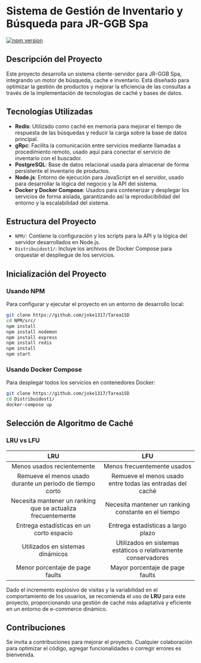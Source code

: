 # Sistema de Gestión de Inventario y Búsqueda para JR-GGB Spa
[![npm version](https://img.shields.io/npm/v/admin-lte/latest.svg)](https://www.npmjs.com/package/admin-lte)

## Descripción del Proyecto

Este proyecto desarrolla un sistema cliente-servidor para JR-GGB Spa, integrando un motor de búsqueda, cache e inventario. Está diseñado para optimizar la gestión de productos y mejorar la eficiencia de las consultas a través de la implementación de tecnologías de caché y bases de datos.

## Tecnologías Utilizadas

- **Redis**: Utilizado como caché en memoria para mejorar el tiempo de respuesta de las búsquedas y reducir la carga sobre la base de datos principal.
- **gRpc**: Facilita la comunicación entre servicios mediante llamadas a procedimiento remoto, usado aquí para conectar el servicio de inventario con el buscador.
- **PostgreSQL**: Base de datos relacional usada para almacenar de forma persistente el inventario de productos.
- **Node.js**: Entorno de ejecución para JavaScript en el servidor, usado para desarrollar la lógica del negocio y la API del sistema.
- **Docker y Docker Compose**: Usados para contenerizar y desplegar los servicios de forma aislada, garantizando así la reproducibilidad del entorno y la escalabilidad del sistema.

## Estructura del Proyecto

- `NPM/`: Contiene la configuración y los scripts para la API y la lógica del servidor desarrollados en Node.js.
- `Distribuidost1/`: Incluye los archivos de Docker Compose para orquestar el despliegue de los servicios.

## Inicialización del Proyecto

### Usando NPM

Para configurar y ejecutar el proyecto en un entorno de desarrollo local:

```bash
git clone https://github.com/joke1317/Tarea1SD
cd NPM/src/
npm install
npm install nodemon
npm install express
npm install redis
npm install
npm start
```

### Usando Docker Compose

Para desplegar todos los servicios en contenedores Docker:

```bash
git clone https://github.com/joke1317/Tarea1SD
cd Distribuidost1/
docker-compose up
```

## Selección de Algoritmo de Caché

### LRU vs LFU

| LRU | LFU
| :------: | :------:
Menos usados recientemente  | Menos frecuentemente usados 
Remueve el menos usado durante un periodo de tiempo corto  | Remueve el menos usado entre todas las entradas del caché
Necesita mantener un ranking que se actualiza frecuentemente  | Necesita mantener un ranking constante en el tiempo
Entrega estadísticas en un corto espacio  | Entrega estadísticas a largo plazo
Utilizados en sistemas dinámicos  | Utilizados en sistemas estáticos o relativamente conservadores
Menor porcentaje de page faults  | Mayor porcentaje de page faults

Dado el incremento explosivo de visitas y la variabilidad en el comportamiento de los usuarios, se recomienda el uso de **LRU** para este proyecto, proporcionando una gestión de caché más adaptativa y eficiente en un entorno de e-commerce dinámico.

## Contribuciones

Se invita a contribuciones para mejorar el proyecto. Cualquier colaboración para optimizar el código, agregar funcionalidades o corregir errores es bienvenida.
